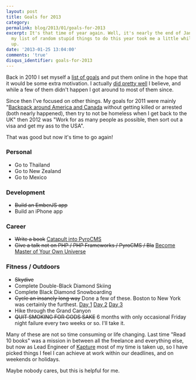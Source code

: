 ```yaml
---
layout: post
title: Goals for 2013
category: 
permalink: blog/2013/01/goals-for-2013
excerpt: It's that time of year again. Well, it's nearly the end of January but building
  my list of random stupid things to do this year took me a little while to think
  up. 
date: '2013-01-25 13:04:00'
comments: 'true'
disqus_identifier: goals-for-2013
---
```


Back in 2010 I set myself a [list of goals](http://philsturgeon.co.uk/goals/2010) and put them online in the hope that it would be some extra motivation. I actually [did pretty well](/blog/2010/12/2010-for-phil-sturgeon-year-in-review) I believe, and while a few of them didn't happen I got around to most of them since.

Since then I've focused on other things. My goals for 2011 were mainly "[Backpack around America and Canada](http://philsturgeon.co.uk/blog/2011/08/nomadic-web-development) without getting killed or arrested (both nearly happened), then try to not be homeless when I get back to the UK" then 2012 was "Work for as many people as possible, then sort out a visa and get my ass to the USA". 

That was good but now it's time to go again!

### Personal

* Go to Thailand
* Go to New Zealand
* Go to Mexico

### Development

* <s>Build an EmberJS app</s>
* Build an iPhone app

### Career

* <s>Write a book</s> [Catapult into PyroCMS](https://efendibooks.com/books/catapult-into-pyrocms)
* <s>Give a talk not on PHP / PHP Frameworks / PyroCMS / Bla</s> [Become Master of Your Own Universe](http://lanyrd.com/2013/dibi2013/scqxfx/)

### Fitness / Outdoors

* <s>Skydive</s>
* Complete Double-Black Diamond Skiing
* Complete Black Diamond Snowboarding
* <s>Cycle an insanely long way</s> Done a few of these. Boston to New York was certainly the furthest. [Day 1](http://www.strava.com/activities/85322617) [Day 2](http://www.strava.com/activities/85569382) [Day 3](http://www.strava.com/activities/85887673)
* Hike through the Grand Canyon
* <s>QUIT SMOKING FOR GODS SAKE</s> 6 months with only occasional Friday night failure every two weeks or so. I'll take it.

Many of these are not so time consuming or life changing. Last time "Read 10 books" was a mission in between all the freelance and everything else, but now as Lead Engineer of [Kapture](http://kaptu.re) most of my time is taken up, so I have picked things I feel I can achieve at work within our deadlines, and on weekends or holidays.

Maybe nobody cares, but this is helpful for me.